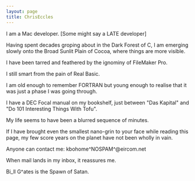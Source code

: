 ```yaml
---
layout: page
title: ChrisEccles
---
```





I am a Mac developer. [Some might say a LATE developer]

Having spent decades groping about in the Dark Forest of C, I am emerging slowly onto the Broad Sunlit Plain of Cocoa, where things are more visible.

I have been tarred and feathered by the ignominy of FileMaker Pro.

I still smart from the pain of Real Basic.

I am old enough to remember FORTRAN but young enough to realise that it was just a phase I was going through.

I have a DEC Focal manual on my bookshelf, just between "Das Kapital" and "Do 101 Interesting Things With Tofu".

My life seems to have been a blurred sequence of minutes.

If I have brought even the smallest nano-grin to your face while reading this page, my few score years on the planet have not been wholly in vain.

Anyone can contact me: kbohome^NOSPAM^@eircom.net          

When mail lands in my inbox, it reassures me.



Bi_ll G^ates is the Spawn of Satan.

